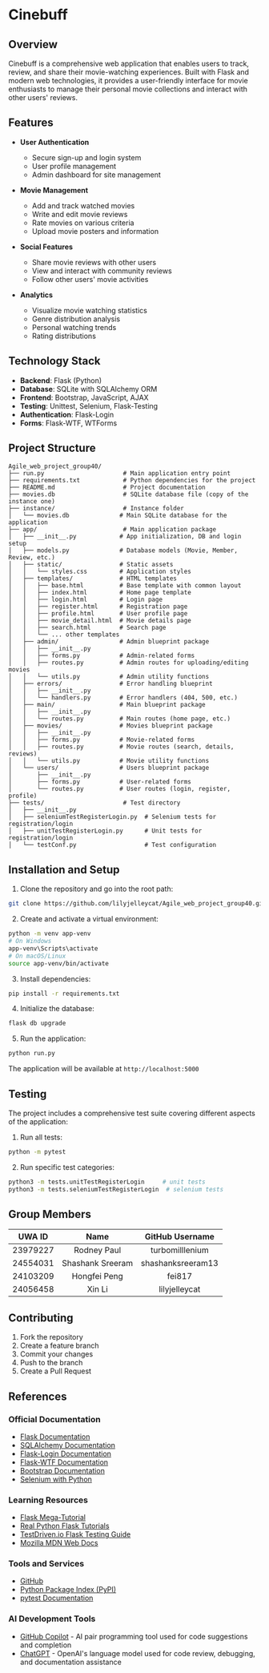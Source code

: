 # Cinebuff

## Overview
Cinebuff is a comprehensive web application that enables users to track, review, and share their movie-watching experiences. Built with Flask and modern web technologies, it provides a user-friendly interface for movie enthusiasts to manage their personal movie collections and interact with other users' reviews.

## Features
- **User Authentication**
  - Secure sign-up and login system
  - User profile management
  - Admin dashboard for site management

- **Movie Management**
  - Add and track watched movies
  - Write and edit movie reviews
  - Rate movies on various criteria
  - Upload movie posters and information

- **Social Features**
  - Share movie reviews with other users
  - View and interact with community reviews
  - Follow other users' movie activities

- **Analytics**
  - Visualize movie watching statistics
  - Genre distribution analysis
  - Personal watching trends
  - Rating distributions

## Technology Stack
- **Backend**: Flask (Python)
- **Database**: SQLite with SQLAlchemy ORM
- **Frontend**: Bootstrap, JavaScript, AJAX
- **Testing**: Unittest, Selenium, Flask-Testing
- **Authentication**: Flask-Login
- **Forms**: Flask-WTF, WTForms

## Project Structure
```
Agile_web_project_group40/
├── run.py                      # Main application entry point
├── requirements.txt            # Python dependencies for the project
├── README.md                   # Project documentation
├── movies.db                   # SQLite database file (copy of the instance one)
├── instance/                   # Instance folder
│   └── movies.db              # Main SQLite database for the application
├── app/                        # Main application package
│   ├── __init__.py            # App initialization, DB and login setup
│   ├── models.py              # Database models (Movie, Member, Review, etc.)
│   ├── static/                # Static assets
│   │   └── styles.css         # Application styles
│   ├── templates/             # HTML templates
│   │   ├── base.html          # Base template with common layout
│   │   ├── index.html         # Home page template
│   │   ├── login.html         # Login page
│   │   ├── register.html      # Registration page
│   │   ├── profile.html       # User profile page
│   │   ├── movie_detail.html  # Movie details page
│   │   ├── search.html        # Search page
│   │   └── ... other templates
│   ├── admin/                 # Admin blueprint package
│   │   ├── __init__.py
│   │   ├── forms.py           # Admin-related forms
│   │   ├── routes.py          # Admin routes for uploading/editing movies
│   │   └── utils.py           # Admin utility functions
│   ├── errors/                # Error handling blueprint
│   │   ├── __init__.py
│   │   └── handlers.py        # Error handlers (404, 500, etc.)
│   ├── main/                  # Main blueprint package
│   │   ├── __init__.py
│   │   └── routes.py          # Main routes (home page, etc.)
│   ├── movies/                # Movies blueprint package
│   │   ├── __init__.py
│   │   ├── forms.py           # Movie-related forms
│   │   ├── routes.py          # Movie routes (search, details, reviews)
│   │   └── utils.py           # Movie utility functions
│   └── users/                 # Users blueprint package
│       ├── __init__.py
│       ├── forms.py           # User-related forms
│       └── routes.py          # User routes (login, register, profile)
├── tests/                      # Test directory
│   ├── __init__.py
│   ├── seleniumTestRegisterLogin.py  # Selenium tests for registration/login
│   ├── unitTestRegisterLogin.py      # Unit tests for registration/login
│   └── testConf.py                   # Test configuration
```

## Installation and Setup

1. Clone the repository and go into the root path:
```bash
git clone https://github.com/lilyjelleycat/Agile_web_project_group40.git
```

2. Create and activate a virtual environment:
```bash
python -m venv app-venv
# On Windows
app-venv\Scripts\activate
# On macOS/Linux
source app-venv/bin/activate
```

3. Install dependencies:
```bash
pip install -r requirements.txt
```

4. Initialize the database:
```bash
flask db upgrade
```

5. Run the application:
```bash
python run.py
```

The application will be available at `http://localhost:5000`

## Testing

The project includes a comprehensive test suite covering different aspects of the application:

1. Run all tests:
```bash
python -m pytest
```

2. Run specific test categories:
```bash
python3 -m tests.unitTestRegisterLogin     # unit tests
python3 -m tests.seleniumTestRegisterLogin  # selenium tests
```


## Group Members

| UWA ID | Name | GitHub Username |
|:------:|:----:|:---------------:|
| 23979227 | Rodney Paul |turbomilllenium |
| 24554031 | Shashank Sreeram |shashanksreeram13  |
| 24103209 | Hongfei Peng | fei817 |
| 24056458 | Xin Li | lilyjelleycat |

## Contributing
1. Fork the repository
2. Create a feature branch
3. Commit your changes
4. Push to the branch
5. Create a Pull Request

## References

### Official Documentation
- [Flask Documentation](https://flask.palletsprojects.com/)
- [SQLAlchemy Documentation](https://docs.sqlalchemy.org/)
- [Flask-Login Documentation](https://flask-login.readthedocs.io/)
- [Flask-WTF Documentation](https://flask-wtf.readthedocs.io/)
- [Bootstrap Documentation](https://getbootstrap.com/docs/)
- [Selenium with Python](https://selenium-python.readthedocs.io/)

### Learning Resources
- [Flask Mega-Tutorial](https://blog.miguelgrinberg.com/post/the-flask-mega-tutorial-part-i-hello-world)
- [Real Python Flask Tutorials](https://realpython.com/tutorials/flask/)
- [TestDriven.io Flask Testing Guide](https://testdriven.io/blog/flask-pytest-testing/)
- [Mozilla MDN Web Docs](https://developer.mozilla.org/en-US/)

### Tools and Services
- [GitHub](https://github.com/)
- [Python Package Index (PyPI)](https://pypi.org/)
- [pytest Documentation](https://docs.pytest.org/)

### AI Development Tools
- [GitHub Copilot](https://github.com/features/copilot) - AI pair programming tool used for code suggestions and completion
- [ChatGPT](https://chat.openai.com/) - OpenAI's language model used for code review, debugging, and documentation assistance

